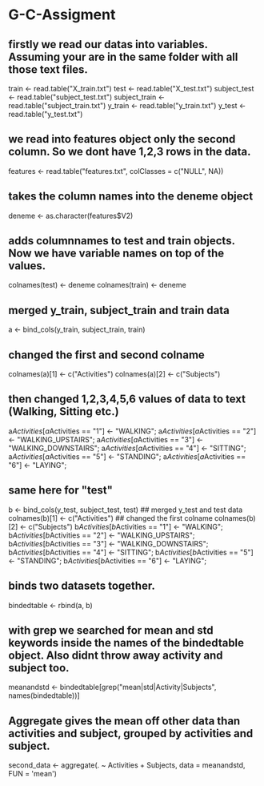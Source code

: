 # G-C-Assigment

## firstly we read our datas into variables. Assuming your are in the same folder with all those text files.

train <- read.table("X_train.txt")
test <- read.table("X_test.txt")
subject_test <- read.table("subject_test.txt")
subject_train <- read.table("subject_train.txt")
y_train <- read.table("y_train.txt")
y_test <- read.table("y_test.txt")

## we read into features object only the second column. So we dont have 1,2,3 rows in the data.
features <- read.table("features.txt", colClasses = c("NULL", NA))

## takes the column names into the deneme object
deneme <- as.character(features$V2) 

## adds columnnames to test and train objects. Now we have variable names on top of the values.
colnames(test) <- deneme 
colnames(train) <- deneme

## merged y_train, subject_train and train data 
a <- bind_cols(y_train, subject_train, train) 

## changed the first and second colname
colnames(a)[1] <- c("Activities") 
colnames(a)[2] <- c("Subjects")

## then changed 1,2,3,4,5,6 values of data to text (Walking, Sitting etc.)
a$Activities[a$Activities == "1"] <- "WALKING"; a$Activities[a$Activities == "2"] <- "WALKING_UPSTAIRS"; a$Activities[a$Activities == "3"] <- "WALKING_DOWNSTAIRS"; a$Activities[a$Activities == "4"] <- "SITTING"; a$Activities[a$Activities == "5"] <- "STANDING"; a$Activities[a$Activities == "6"] <- "LAYING";

## same here for "test" 
b <- bind_cols(y_test, subject_test, test) ## merged y_test and test data
colnames(b)[1] <- c("Activities") ## changed the first colname
colnames(b)[2] <- c("Subjects")
b$Activities[b$Activities == "1"] <- "WALKING"; b$Activities[b$Activities == "2"] <- "WALKING_UPSTAIRS"; b$Activities[b$Activities == "3"] <- "WALKING_DOWNSTAIRS"; b$Activities[b$Activities == "4"] <- "SITTING"; b$Activities[b$Activities == "5"] <- "STANDING"; b$Activities[b$Activities == "6"] <- "LAYING";
 
## binds two datasets together.
bindedtable <- rbind(a, b)

## with grep we searched for mean and std keywords inside the names of the bindedtable object. Also didnt throw away activity and subject too.
meanandstd <- bindedtable[grep("mean|std|Activity|Subjects", names(bindedtable))] 

## Aggregate gives the mean off other data than activities and subject, grouped by activities and subject. 
second_data <- aggregate(. ~ Activities + Subjects, data = meanandstd, FUN = 'mean')
